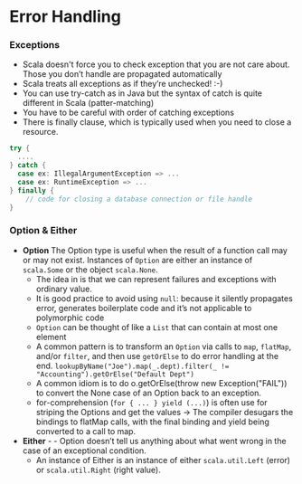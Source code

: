 Error Handling
==============

### Exceptions
- Scala doesn't force you to check exception that you are not care about. Those you don’t handle are propagated automatically
- Scala treats all exceptions as if they’re unchecked! :-)
- You can use try-catch as in Java but the syntax of catch is quite different in Scala (patter-matching)
- You have to be careful with order of catching exceptions
- There is finally clause, which is typically used when you need to close a resource.
```scala
try {
  ....	
} catch {
  case ex: IllegalArgumentException => ...	
  case ex: RuntimeException => ...
} finally {
    // code for closing a database connection or file handle
}
```

### Option & Either
- **Option** The Option type is useful when the result of a function call may or may not exist. Instances of `Option` are either an instance of `scala.Some` or the object `scala.None`.
  - The idea in is that we can represent failures and exceptions with ordinary value.
  - It is good practice to avoid using `null`: because it silently propagates error, generates boilerplate code and it’s not applicable to polymorphic code
  - `Option` can be thought of like a `List` that can contain at most one element
  - A common pattern is to transform an `Option` via calls to `map`, `flatMap`, and/or `filter`, and then use `getOrElse` to do error handling at the end. `lookupByName("Joe").map(_.dept).filter(_ != "Accounting").getOrElse("Default Dept")`
  - A common idiom is to do o.getOrElse(throw new Exception("FAIL")) to convert the None case of an Option back to an exception.
  - for-comprehension (`for { ... } yield (...)`) is often use for striping the Options and get the values -> The compiler desugars the bindings to flatMap calls, with the final binding and yield being converted to a call to map.
- **Either** - - Option doesn’t tell us anything about what went wrong in the case of an exceptional condition. 
  - An instance of Either is an instance of either `scala.util.Left` (error) or `scala.util.Right` (right value).
